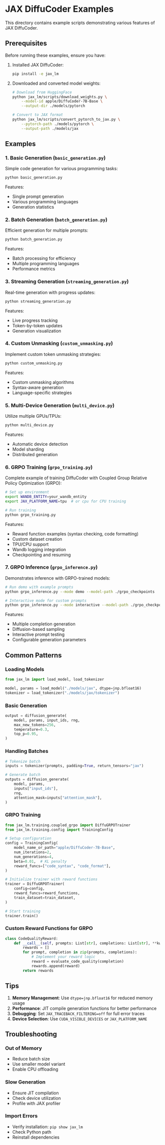 # JAX DiffuCoder Examples

This directory contains example scripts demonstrating various features of JAX DiffuCoder.

## Prerequisites

Before running these examples, ensure you have:

1. Installed JAX DiffuCoder:
   ```bash
   pip install -e jax_lm
   ```

2. Downloaded and converted model weights:
   ```bash
   # Download from HuggingFace
   python jax_lm/scripts/download_weights.py \
       --model-id apple/DiffuCoder-7B-Base \
       --output-dir ./models/pytorch

   # Convert to JAX format
   python jax_lm/scripts/convert_pytorch_to_jax.py \
       --pytorch-path ./models/pytorch \
       --output-path ./models/jax
   ```

## Examples

### 1. Basic Generation (`basic_generation.py`)

Simple code generation for various programming tasks:

```bash
python basic_generation.py
```

Features:
- Single prompt generation
- Various programming languages
- Generation statistics

### 2. Batch Generation (`batch_generation.py`)

Efficient generation for multiple prompts:

```bash
python batch_generation.py
```

Features:
- Batch processing for efficiency
- Multiple programming languages
- Performance metrics

### 3. Streaming Generation (`streaming_generation.py`)

Real-time generation with progress updates:

```bash
python streaming_generation.py
```

Features:
- Live progress tracking
- Token-by-token updates
- Generation visualization

### 4. Custom Unmasking (`custom_unmasking.py`)

Implement custom token unmasking strategies:

```bash
python custom_unmasking.py
```

Features:
- Custom unmasking algorithms
- Syntax-aware generation
- Language-specific strategies

### 5. Multi-Device Generation (`multi_device.py`)

Utilize multiple GPUs/TPUs:

```bash
python multi_device.py
```

Features:
- Automatic device detection
- Model sharding
- Distributed generation

### 6. GRPO Training (`grpo_training.py`)

Complete example of training DiffuCoder with Coupled Group Relative Policy Optimization (GRPO):

```bash
# Set up environment
export WANDB_ENTITY=your_wandb_entity
export JAX_PLATFORM_NAME=tpu  # or cpu for CPU training

# Run training
python grpo_training.py
```

Features:
- Reward function examples (syntax checking, code formatting)
- Custom dataset creation
- TPU/CPU support
- Wandb logging integration
- Checkpointing and resuming

### 7. GRPO Inference (`grpo_inference.py`)

Demonstrates inference with GRPO-trained models:

```bash
# Run demo with example prompts
python grpo_inference.py --mode demo --model-path ./grpo_checkpoints

# Interactive mode for custom prompts
python grpo_inference.py --mode interactive --model-path ./grpo_checkpoints
```

Features:
- Multiple completion generation
- Diffusion-based sampling
- Interactive prompt testing
- Configurable generation parameters

## Common Patterns

### Loading Models

```python
from jax_lm import load_model, load_tokenizer

model, params = load_model("./models/jax", dtype=jnp.bfloat16)
tokenizer = load_tokenizer("./models/jax/tokenizer")
```

### Basic Generation

```python
output = diffusion_generate(
    model, params, input_ids, rng,
    max_new_tokens=256,
    temperature=0.3,
    top_p=0.95,
)
```

### Handling Batches

```python
# Tokenize batch
inputs = tokenizer(prompts, padding=True, return_tensors="jax")

# Generate batch
outputs = diffusion_generate(
    model, params, 
    inputs["input_ids"],
    rng,
    attention_mask=inputs["attention_mask"],
)
```

### GRPO Training

```python
from jax_lm.training.coupled_grpo import DiffuGRPOTrainer
from jax_lm.training.config import TrainingConfig

# Setup configuration
config = TrainingConfig(
    model_name_or_path="apple/DiffuCoder-7B-Base",
    num_iterations=2,
    num_generations=4,
    beta=0.01,  # KL penalty
    reward_funcs=["code_syntax", "code_format"],
)

# Initialize trainer with reward functions
trainer = DiffuGRPOTrainer(
    config=config,
    reward_funcs=reward_functions,
    train_dataset=train_dataset,
)

# Start training
trainer.train()
```

### Custom Reward Functions for GRPO

```python
class CodeQualityReward:
    def __call__(self, prompts: List[str], completions: List[str], **kwargs) -> List[float]:
        rewards = []
        for prompt, completion in zip(prompts, completions):
            # Implement your reward logic
            reward = evaluate_code_quality(completion)
            rewards.append(reward)
        return rewards
```

## Tips

1. **Memory Management**: Use `dtype=jnp.bfloat16` for reduced memory usage
2. **Performance**: JIT compile generation functions for better performance
3. **Debugging**: Set `JAX_TRACEBACK_FILTERING=off` for full error traces
4. **Device Selection**: Use `CUDA_VISIBLE_DEVICES` or `JAX_PLATFORM_NAME`

## Troubleshooting

### Out of Memory
- Reduce batch size
- Use smaller model variant
- Enable CPU offloading

### Slow Generation
- Ensure JIT compilation
- Check device utilization
- Profile with JAX profiler

### Import Errors
- Verify installation: `pip show jax_lm`
- Check Python path
- Reinstall dependencies
